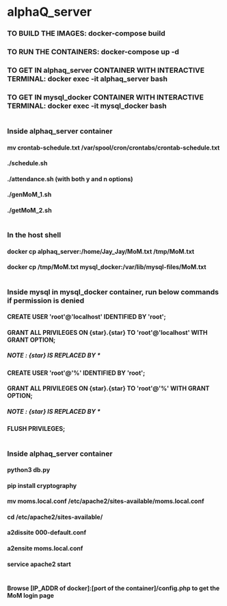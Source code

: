# alphaQ_server

### TO BUILD THE IMAGES: docker-compose build
### TO RUN THE CONTAINERS: docker-compose up -d
### TO GET IN alphaq_server CONTAINER WITH INTERACTIVE TERMINAL: docker exec -it alphaq_server bash
### TO GET IN mysql_docker CONTAINER WITH INTERACTIVE TERMINAL: docker exec -it mysql_docker bash
#
#
### Inside alphaq_server container
####  mv crontab-schedule.txt /var/spool/cron/crontabs/crontab-schedule.txt
#### ./schedule.sh
#### ./attendance.sh (with both y and n options)
#### ./genMoM_1.sh
#### ./getMoM_2.sh
#
### In the host shell
#### docker cp alphaq_server:/home/Jay_Jay/MoM.txt /tmp/MoM.txt
#### docker cp /tmp/MoM.txt mysql_docker:/var/lib/mysql-files/MoM.txt
#
### Inside mysql in mysql_docker container, run below commands if permission is denied 
#### CREATE USER 'root'@'localhost' IDENTIFIED BY 'root';
#### GRANT ALL PRIVILEGES ON {star}.{star} TO 'root'@'localhost' WITH GRANT OPTION;
##### NOTE : {star} IS REPLACED BY *
#### CREATE USER 'root'@'%' IDENTIFIED BY 'root';
#### GRANT ALL PRIVILEGES ON {star}.{star} TO 'root'@'%' WITH GRANT OPTION;
##### NOTE : {star} IS REPLACED BY *
#### FLUSH PRIVILEGES;
#
### Inside alphaq_server container
#### python3 db.py
#### pip install cryptography
#### mv moms.local.conf /etc/apache2/sites-available/moms.local.conf
#### cd /etc/apache2/sites-available/
#### a2dissite 000-default.conf
#### a2ensite moms.local.conf
#### service apache2 start
#
#### Browse [IP_ADDR of docker]:[port of the container]/config.php to get the MoM login page
